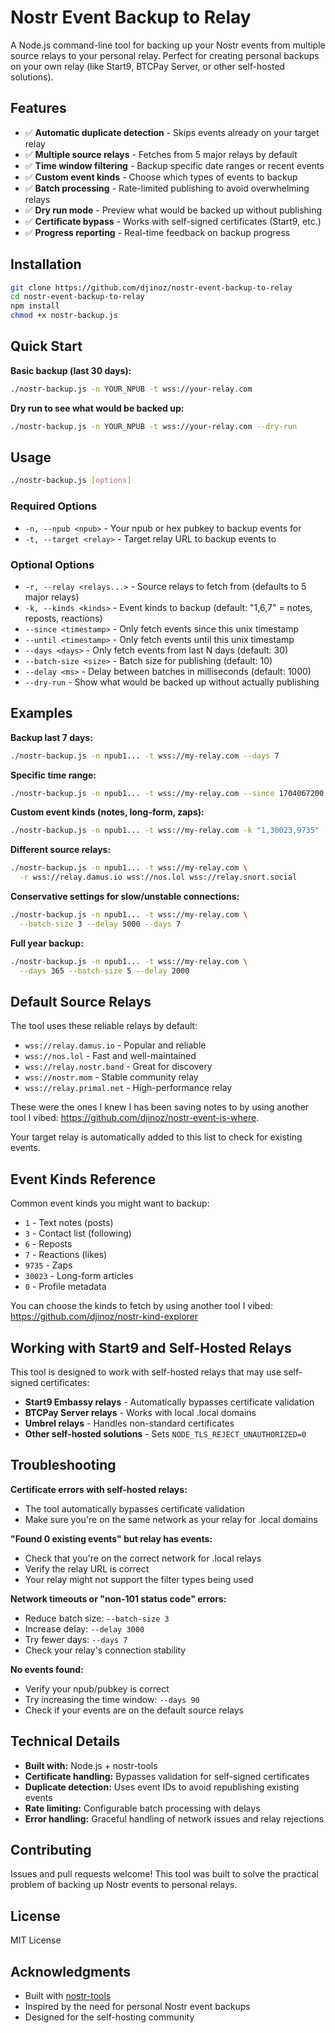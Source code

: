 # Nostr Event Backup to Relay

A Node.js command-line tool for backing up your Nostr events from multiple source relays to your personal relay. Perfect for creating personal backups on your own relay (like Start9, BTCPay Server, or other self-hosted solutions).

## Features

- ✅ **Automatic duplicate detection** - Skips events already on your target relay
- ✅ **Multiple source relays** - Fetches from 5 major relays by default  
- ✅ **Time window filtering** - Backup specific date ranges or recent events
- ✅ **Custom event kinds** - Choose which types of events to backup
- ✅ **Batch processing** - Rate-limited publishing to avoid overwhelming relays
- ✅ **Dry run mode** - Preview what would be backed up without publishing
- ✅ **Certificate bypass** - Works with self-signed certificates (Start9, etc.)
- ✅ **Progress reporting** - Real-time feedback on backup progress

## Installation

```bash
git clone https://github.com/djinoz/nostr-event-backup-to-relay
cd nostr-event-backup-to-relay
npm install
chmod +x nostr-backup.js
```

## Quick Start

**Basic backup (last 30 days):**
```bash
./nostr-backup.js -n YOUR_NPUB -t wss://your-relay.com
```

**Dry run to see what would be backed up:**
```bash
./nostr-backup.js -n YOUR_NPUB -t wss://your-relay.com --dry-run
```

## Usage

```bash
./nostr-backup.js [options]
```

### Required Options

- `-n, --npub <npub>` - Your npub or hex pubkey to backup events for
- `-t, --target <relay>` - Target relay URL to backup events to

### Optional Options

- `-r, --relay <relays...>` - Source relays to fetch from (defaults to 5 major relays)
- `-k, --kinds <kinds>` - Event kinds to backup (default: "1,6,7" = notes, reposts, reactions)
- `--since <timestamp>` - Only fetch events since this unix timestamp
- `--until <timestamp>` - Only fetch events until this unix timestamp  
- `--days <days>` - Only fetch events from last N days (default: 30)
- `--batch-size <size>` - Batch size for publishing (default: 10)
- `--delay <ms>` - Delay between batches in milliseconds (default: 1000)
- `--dry-run` - Show what would be backed up without actually publishing

## Examples

**Backup last 7 days:**
```bash
./nostr-backup.js -n npub1... -t wss://my-relay.com --days 7
```

**Specific time range:**
```bash
./nostr-backup.js -n npub1... -t wss://my-relay.com --since 1704067200 --until 1706745600
```

**Custom event kinds (notes, long-form, zaps):**
```bash
./nostr-backup.js -n npub1... -t wss://my-relay.com -k "1,30023,9735"
```

**Different source relays:**
```bash
./nostr-backup.js -n npub1... -t wss://my-relay.com \
  -r wss://relay.damus.io wss://nos.lol wss://relay.snort.social
```

**Conservative settings for slow/unstable connections:**
```bash
./nostr-backup.js -n npub1... -t wss://my-relay.com \
  --batch-size 3 --delay 5000 --days 7
```

**Full year backup:**
```bash
./nostr-backup.js -n npub1... -t wss://my-relay.com \
  --days 365 --batch-size 5 --delay 2000
```

## Default Source Relays

The tool uses these reliable relays by default:
- `wss://relay.damus.io` - Popular and reliable
- `wss://nos.lol` - Fast and well-maintained  
- `wss://relay.nostr.band` - Great for discovery
- `wss://nostr.mom` - Stable community relay
- `wss://relay.primal.net` - High-performance relay

These were the ones I knew I has been saving notes to by using another tool I vibed: https://github.com/djinoz/nostr-event-is-where.

Your target relay is automatically added to this list to check for existing events.

## Event Kinds Reference

Common event kinds you might want to backup:
- `1` - Text notes (posts)
- `3` - Contact list (following)
- `6` - Reposts
- `7` - Reactions (likes)
- `9735` - Zaps
- `30023` - Long-form articles
- `0` - Profile metadata

You can choose the kinds to fetch by using another tool I vibed: https://github.com/djinoz/nostr-kind-explorer

## Working with Start9 and Self-Hosted Relays

This tool is designed to work with self-hosted relays that may use self-signed certificates:

- **Start9 Embassy relays** - Automatically bypasses certificate validation
- **BTCPay Server relays** - Works with local .local domains
- **Umbrel relays** - Handles non-standard certificates
- **Other self-hosted solutions** - Sets `NODE_TLS_REJECT_UNAUTHORIZED=0`

## Troubleshooting

**Certificate errors with self-hosted relays:**
- The tool automatically bypasses certificate validation
- Make sure you're on the same network as your relay for .local domains

**"Found 0 existing events" but relay has events:**
- Check that you're on the correct network for .local relays
- Verify the relay URL is correct
- Your relay might not support the filter types being used

**Network timeouts or "non-101 status code" errors:**
- Reduce batch size: `--batch-size 3`
- Increase delay: `--delay 3000`
- Try fewer days: `--days 7`
- Check your relay's connection stability

**No events found:**
- Verify your npub/pubkey is correct
- Try increasing the time window: `--days 90`
- Check if your events are on the default source relays

## Technical Details

- **Built with:** Node.js + nostr-tools
- **Certificate handling:** Bypasses validation for self-signed certificates
- **Duplicate detection:** Uses event IDs to avoid republishing existing events
- **Rate limiting:** Configurable batch processing with delays
- **Error handling:** Graceful handling of network issues and relay rejections

## Contributing

Issues and pull requests welcome! This tool was built to solve the practical problem of backing up Nostr events to personal relays.

## License

MIT License

## Acknowledgments

- Built with [nostr-tools](https://github.com/nbd-wtf/nostr-tools)
- Inspired by the need for personal Nostr event backups
- Designed for the self-hosting community

